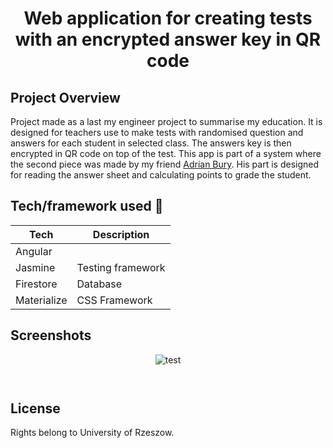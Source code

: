 <h1 align="center">Web application for creating tests with an encrypted answer key in QR code</h1>


## Project Overview
Project made as a last my engineer project to summarise my education. It is designed for teachers use to make tests with randomised question and answers for each student in selected class. The answers key is then encrypted in QR code on top of the test. This app is part of a system where the second piece was made by my friend <a href="https://github.com/Vethavear">Adrian Bury</a>. His part is designed for reading the answer sheet and calculating points to grade the student.

## Tech/framework used 🔧

| Tech                                                    | Description                              |
| ------------------------------------------------------- | ---------------------------------------- |
| Angular                         |    |
| Jasmine                        |  Testing framework  |
| Firestore                           | Database   |
| Materialize                           | CSS Framework   |
## Screenshots
<p align="center">
    <img src="https://user-images.githubusercontent.com/37024620/83039592-a8e1ac80-a03e-11ea-9ff8-8e4b4e7af034.png" alt="test">
</p>

<p align="center">
    <img src="https://user-images.githubusercontent.com/37024620/83039773-d62e5a80-a03e-11ea-8c45-4b751a9c36b9.png" alt="">
</p>

<p align="center">
    <img src="https://user-images.githubusercontent.com/37024620/83039787-d9294b00-a03e-11ea-915b-c6c8ce1a483f.png" alt="">
</p>

## License

Rights belong to University of Rzeszow.

